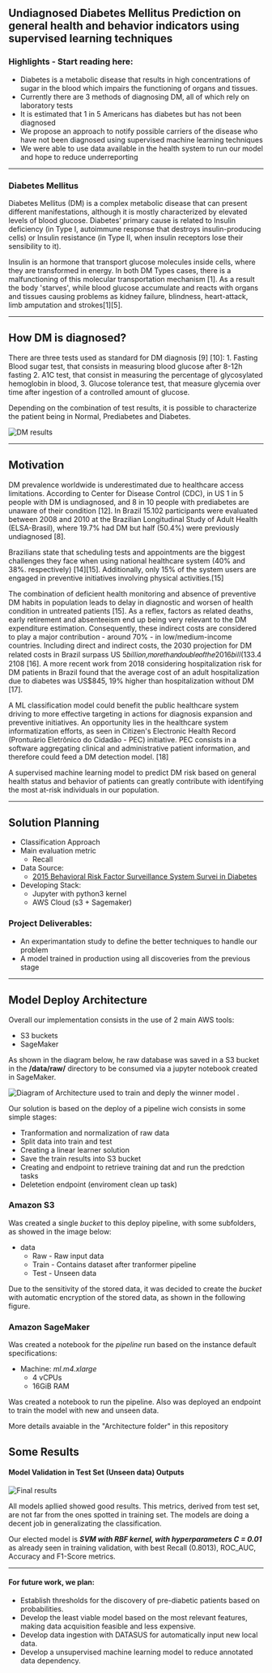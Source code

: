 ## Undiagnosed Diabetes Mellitus Prediction on general health and behavior indicators using supervised learning techniques

### Highlights - Start reading here:
* Diabetes is a metabolic disease that results in high concentrations of sugar in the blood which impairs the functioning of organs and tissues.
* Currently there are 3 methods of diagnosing DM, all of which rely on laboratory tests
* It is estimated that 1 in 5 Americans has diabetes but has not been diagnosed
* We propose an approach to notify possible carriers of the disease who have not been diagnosed using supervised machine learning techniques
* We were able to use data available in the health system to run our model and hope to reduce underreporting
---

### Diabetes Mellitus

Diabetes Mellitus (DM) is a complex metabolic disease that can present different manifestations, although it is mostly characterized by elevated levels of blood glucose. Diabetes’ primary cause is related to Insulin deficiency (in Type I, autoimmune response that destroys insulin-producing cells) or Insulin resistance (in Type II, when insulin receptors lose their sensibility to it).

Insulin is an hormone that transport glucose molecules inside cells, where they are transformed in energy. In both DM Types cases, there is a malfunctioning of this molecular transportation mechanism [1]. As a result the body 'starves', while blood glucose accumulate and reacts with organs and tissues causing problems as kidney failure, blindness, heart-attack, limb amputation and strokes[1][5].

--- 

## How DM is diagnosed? 

There are three tests used as standard for DM diagnosis [9] [10]: 1. Fasting Blood sugar test, that consists in measuring blood glucose after 8-12h fasting 2. A1C test, that consist in measuring the percentage of glycosylated hemoglobin in blood, 3. Glucose tolerance test, that measure glycemia over time after ingestion of a controlled amount of glucose.

Depending on the combination of test results, it is possible to characterize the patient being in Normal, Prediabetes and Diabetes.

![DM results](https://i.imgur.com/wLOuCJ1.png, "DM Thresholds")

---

## Motivation

DM prevalence worldwide is underestimated due to healthcare access limitations. According to Center for Disease Control (CDC), in US 1 in 5 people with DM is undiagnosed, and 8 in 10 people with prediabetes are unaware of their condition [12]. In Brazil 15.102 participants were evaluated between 2008 and 2010 at the Brazilian Longitudinal Study of Adult Health (ELSA-Brasil), where 19.7% had DM but half (50.4%) were previously undiagnosed [8].

Brazilians state that scheduling tests and appointments are the biggest challenges they face when using national healthcare system (40% and 38%. respectively) [14][15]. Additionally, only 15% of the system users are engaged in preventive initiatives involving physical activities.[15]

The combination of deficient health monitoring and absence of preventive DM habits in population leads to delay in diagnostic and worsen of health condition in untreated patients [15]. As a reflex, factors as related deaths, early retirement and absenteeism end up being very relevant to the DM expenditure estimation. Consequently, these indirect costs are considered to play a major contribution - around 70% - in low/medium-income countries. Including direct and indirect costs, the 2030 projection for DM related costs in Brazil surpass US 5𝑏𝑖𝑙𝑙𝑖𝑜𝑛,𝑚𝑜𝑟𝑒𝑡ℎ𝑎𝑛𝑑𝑜𝑢𝑏𝑙𝑒𝑜𝑓𝑡ℎ𝑒2016𝑏𝑖𝑙𝑙(133.4 2108 [16]. A more recent work from 2018 considering hospitalization risk for DM patients in Brazil found that the average cost of an adult hospitalization due to diabetes was US$845, 19% higher than hospitalization without DM [17].

A ML classification model could benefit the public healthcare system driving to more effective targeting in actions for diagnosis expansion and preventive initiatives. An opportunity lies in the healthcare system informatization efforts, as seen in Citizen's Electronic Health Record (Prontuário Eletrônico do Cidadão - PEC) initiative. PEC consists in a software aggregating clinical and administrative patient information, and therefore could feed a DM detection model. [18]

A supervised machine learning model to predict DM risk based on general health status and behavior of patients can greatly contribute with identifying the most at-risk individuals in our population.

---

## Solution Planning

* Classification Approach
* Main evaluation metric
  * Recall
* Data Source:
  * [2015 Behavioral Risk Factor Surveillance System Survei in Diabetes](https://www.kaggle.com/datasets/alexteboul/diabetes-health-indicators-dataset?select=diabetes_binary_health_indicators_BRFSS2015.csv)
* Developing Stack:
  - Jupyter with python3 kernel
  - AWS Cloud (s3 + Sagemaker)

### Project Deliverables: 
* An experimantation study to define the better techniques to handle our problem
* A model trained in production using all discoveries from the previous stage

---

## Model Deploy Architecture

Overall our implementation consists in the use of 2 main AWS tools: 
* S3 buckets
* SageMaker

As shown in the diagram below, he raw database was saved in a S3 bucket in the **/data/raw/** directory to be consumed via a jupyter notebook created in SageMaker.

![ Diagram of Architecture used to train and deply the winner model .](https://i.imgur.com/KPjyayc.jpeg)

Our solution is based on the deploy of a pipeline wich consists in some simple stages:

* Tranformation and normalization of raw data
* Split data into train and test
* Creating a linear learner solution
* Save the train results into S3 bucket
* Creating and endpoint to retrieve training dat and run the predction tasks
* Deletetion endpoint (enviroment clean up task)


### Amazon S3

Was created a single *bucket* to this deploy pipeline, with some subfolders, as showed in the image below:

* data
  * Raw - Raw input data
  * Train - Contains dataset after tranformer pipeline
  * Test - Unseen data

Due to the sensitivity of the stored data, it was decided to create the *bucket* with automatic encryption of the stored data, as shown in the following figure.

### Amazon SageMaker

Was created a notebook for the *pipeline* run based on the instance default specifications:

* Machine: *ml.m4.xlarge*
  * 4 vCPUs
  * 16GiB RAM

Was created a notebook to run the pipeline. Also was deployed an endpoint to train the model with new and unseen data.

More details avaiable in the "Architecture folder" in this repository

## Some Results

#### Model Validation in Test Set (Unseen data) Outputs

![ Final results](https://i.imgur.com/DMxzwyK.png)


All models apllied showed good results. This metrics, derived from test set, are not far from the ones spotted in training set. The models are doing a decent job in generalizating the classification. 
<br/>

Our elected model is ***SVM with RBF kernel, with hyperparameters C = 0.01*** as already seen in training validation, with best Recall (0.8013), ROC_AUC, Accuracy and F1-Score metrics.

---

#### For future work, we plan:
- Establish thresholds for the discovery of pre-diabetic patients based on probabilities. 
- Develop the least viable model based on the most relevant features, making data acquisition feasible and less expensive.
- Develop data ingestion with DATASUS for automatically input new local data. 
- Develop a unsupervised machine learning model to reduce annotated data dependency.
